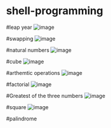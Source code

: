 # shell-programming
#leap year
![image](https://user-images.githubusercontent.com/123438408/214487789-a4a223b0-c495-4e98-b2d1-b0e3d9938eb3.png)


#swapping
![image](https://user-images.githubusercontent.com/123438408/214488112-57626a3d-53ca-47fa-8de2-02558f3ca904.png)


#natural numbers
![image](https://user-images.githubusercontent.com/123438408/214488464-37d10e0b-eaee-4930-af75-ec354c2fae08.png)


#cube
![image](https://user-images.githubusercontent.com/123438408/214489768-fcda3d97-44c8-41dc-916c-b12d36c18272.png)


#arthemtic operations
![image](https://user-images.githubusercontent.com/123438408/214490711-9178469c-52d1-4972-b757-499247f6cf62.png)


#factorial
![image](https://user-images.githubusercontent.com/123438408/214491092-b07c4755-7840-4d2e-9fb6-e86715716d8a.png)


#Greatest of the three numbers
![image](https://user-images.githubusercontent.com/123438408/214491498-543aec97-162a-4901-b584-997df98aa349.png)


#square
![image](https://user-images.githubusercontent.com/123438408/214493329-0f6f8540-56a2-446c-aaf4-f7083521ab2d.png)


#palindrome
